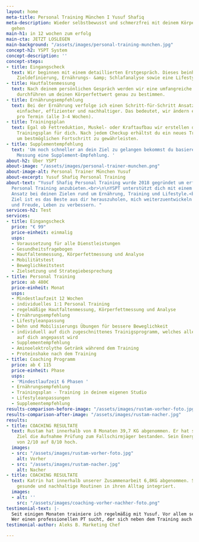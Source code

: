 ```yaml
---
layout: home
meta-title: Personal Training München I Yusuf Shafiq
meta-description: Wieder selbstbewusst und schmerzfrei mit deinem Körper durchs Leben
  gehen
main-h1: in 12 wochen zum erfolg
main-cta: JETZT LOSLEGEN
main-background: "/assets/images/personal-training-munchen.jpg"
concept-h2: YSPT System
concept-description: ''
concept-steps:
- title: Eingangscheck
  text: Wir beginnen mit einem detaillierten Erstgespräch. Dieses beinhaltet eine
    Zieldefinierung, Ernährungs- &amp; Schlafanalyse sowie eine Lifestyle-Optimierung.
- title: Hautfaltenmessung
  text: Nach deinem persönlichen Gespräch werden wir eine umfangreiche YPSI Hautfaltenmessung
    durchführen um deinen Körperfettwert genau zu bestimmen.
- title: Ernährungsempfehlung
  text: Bei der Ernährung verfolge ich einen Schritt-für-Schritt Ansatz. Dies ist
    einfacher, effizienter und nachhaltiger. Das bedeutet, wir ändern eine Mahlzeit
    pro Termin (alle 3-4 Wochen).
- title: Trainingsplan
  text: Egal ob Fettreduktion, Muskel- oder Kraftaufbau wir erstellen den passenden
    Trainingsplan für dich. Nach jedem Checkup erhältst du ein neues Trainingsprogramm
    um bestmöglichen Fortschritt zu gewährleisten.
- title: Supplementempfehlung
  text: 'Um noch schneller an dein Ziel zu gelangen bekommst du basierend auf deiner
    Messung eine Supplement-Empfehlung. '
about-h2: Über YSPT
about-image: "/assets/images/personal-trainer-munchen.png"
about-image-alt: Personal Trainer München Yusuf
about-excerpt: Yusuf Shafiq Personal Training
about-text: "Yusuf Shafiq Personal Training wurde 2018 gegründet um erfolgsorientiertes
  Personal Training anzubieten.<br>\n\nYSPT unterstützt dich mit einem ganzheitlichen
  Ansatz bei deinen Zielen rund um Ernährung, Training und Lifestyle.<br>\n\nMein
  Ziel ist es das Beste aus dir herauszuholen, mich weiterzuentwickeln und mit Spaß
  und Freude, Leben zu verbessern. "
services-h2: Test
services:
- title: Eingangscheck
  price: "€ 99"
  price-einheit: einmalig
  usps:
  - Voraussetzung für alle Dienstleistungen
  - Gesundheitsfragebogen
  - Hautfaltenmessung, Körperfettmessung und Analyse
  - Mobilitätstest
  - Beweglichkeitstest
  - Zielsetzung und Strategiebesprechung
- title: Personal Training
  price: ab 480€
  price-einheit: Monat
  usps:
  - Mindestlaufzeit 12 Wochen
  - individuelles 1:1 Personal Training
  - regelmäßige Hautfaltenmessung, Körperfettmessung und Analyse
  - Ernährungsempfehlung
  - Lifestyleanpassung
  - Dehn und Mobilisierungs Übungen für bessere Beweglichkeit
  - individuell auf dich zugeschnittenes Trainigsprogramm, welches alle 3-4 Wochen
    auf dich angepasst wird
  - Supplementempfehlung
  - Aminoelektrolythe Getränk während dem Training
  - Proteinshake nach dem Training
- title: Coaching Programm
  price: ab € 115
  price-einheit: Phase
  usps:
  - 'Mindestlaufzeit 6 Phasen '
  - Ernährungsempfehlung
  - Trainingsplan - Training in deinem eigenen Studio
  - Lifestyleanpassungen
  - Supplementempfehlung
results-comparison-before-image: "/assets/images/rustam-vorher-foto.jpg"
results-comparison-after-image: "/assets/images/rustam-nacher.jpg"
results:
- title: COACHING RESULTATE
  text: Rustam hat innerhalb von 8 Monaten 39,7 KG abgenommen. Er hat sein großes
    Ziel die Aufnahme Prüfung zum Fallschirmjäger bestanden. Sein Energielevel ist
    von 2/10 auf 8/10 hoch.
  images:
  - src: "/assets/images/rustam-vorher-foto.jpg"
    alt: Vorher
  - src: "/assets/images/rustam-nacher.jpg"
    alt: Nacher
- title: COACHING RESULTATE
  text: Katrin hat innerhalb unserer Zusammenarbeit 6,8KG abgenommen. Sie hat neue
    gesunde und nachhaltige Routinen in ihren Alltag integriert.
  images:
  - alt: ''
    src: "/assets/images/coaching-vorher-nachher-foto.png"
testimonial-text: |-
  Seit einigen Monaten trainiere ich regelmäßig mit Yusuf. Vor allem seine große fachliche Kompetenz im Bereich der Hautfaltenmessung, der Ernährungsberatung und dem Krafttraining haben mich gleich von Anfang an überzeugt. Bei seinem Before & After Trainingsprogramm erfolgt dazu eine regelmäßige Hautfaltenmessung – Yusuf entwickelt daraus einen für mich individuell abgestimmten und sehr strukturierten Trainings- und Ernährungsplan und berät mich dazu mit wertvollen Tipps, Trainingsübungen und Ernährungshacks. Er nimmt sich dabei viel Zeit und geht auf meine über die Zeit hinweg verändernden Trainingsbedürfnisse optimal ein, um so meine gesetzten Ziele zu erreichen. Man merkt hier sofort seine fundierte Ausbildung und sein großes Know-how.
  Wer einen professionellen PT sucht, der sich neben dem Training auch noch hervorragend mit Ernährung & Supplements auskennt und sich auf die individuellen Bedürfnisse einstellt, der ist bei Yusuf auf jeden Fall bestens aufgehoben. Ich kann Yusuf zu 100% weiterempfehlen.
testimonial-author: Aleks B. Marketing Chef

---
```

